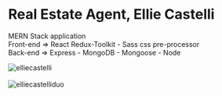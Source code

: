 <h1>Real Estate Agent, Ellie Castelli</h1>

MERN Stack application<br>
Front-end => React Redux-Toolkit - Sass css pre-processor <br>
Back-end  => Express - MongoDB - Mongoose - Node<br>  

![elliecastelli](https://user-images.githubusercontent.com/38325801/181895491-176f1a95-c218-4775-8eab-46dab1323a1e.png)<br><br>
![elliecastelliduo](https://user-images.githubusercontent.com/38325801/182094619-bb703d6e-f94d-456b-a89b-809455d63204.png)